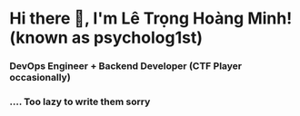 # Hi there 🐧, I'm Lê Trọng Hoàng Minh! (known as psycholog1st)
### DevOps Engineer + Backend Developer (CTF Player occasionally)

### .... Too lazy to write them sorry

